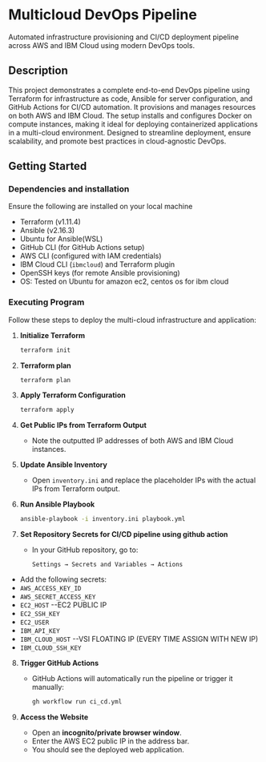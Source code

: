 # Multicloud DevOps Pipeline

Automated infrastructure provisioning and CI/CD deployment pipeline across AWS and IBM Cloud using modern DevOps tools.

## Description

This project demonstrates a complete end-to-end DevOps pipeline using Terraform for infrastructure as code, Ansible for server configuration, and GitHub Actions for CI/CD automation. It provisions and manages resources on both AWS and IBM Cloud. The setup installs and configures  Docker on compute instances, making it ideal for deploying containerized applications in a multi-cloud environment. Designed to streamline deployment, ensure scalability, and promote best practices in cloud-agnostic DevOps.

## Getting Started

### Dependencies and installation

Ensure the following are installed on your local machine

* Terraform (v1.11.4)
* Ansible (v2.16.3)
* Ubuntu for Ansible(WSL)
* GitHub CLI (for GitHub Actions setup)
* AWS CLI (configured with IAM credentials)
* IBM Cloud CLI (`ibmcloud`) and Terraform plugin
* OpenSSH keys  (for remote Ansible provisioning)
* OS: Tested on Ubuntu for amazon ec2, centos os for ibm cloud

### Executing Program

Follow these steps to deploy the multi-cloud infrastructure and application:


1. **Initialize Terraform**
   ```bash
   terraform init
   ```
2. **Terraform plan**
   ```bash
   terraform plan
   ```

3. **Apply Terraform Configuration**
   ```bash
   terraform apply
   ```


4. **Get Public IPs from Terraform Output**
   - Note the outputted IP addresses of both AWS and IBM Cloud instances.

5. **Update Ansible Inventory**
   - Open `inventory.ini` and replace the placeholder IPs with the actual IPs from Terraform output.

6. **Run Ansible Playbook**
   ```bash
   ansible-playbook -i inventory.ini playbook.yml
   ```


7. **Set Repository Secrets for CI/CD pipeline using github action**
   - In your GitHub repository, go to:
     ```
     Settings → Secrets and Variables → Actions
     ```
  - Add the following secrets:
  - `AWS_ACCESS_KEY_ID`
  - `AWS_SECRET_ACCESS_KEY`
  - `EC2_HOST` --EC2 PUBLIC IP
  - `EC2_SSH_KEY`
  - `EC2_USER`
  - `IBM_API_KEY`
  - `IBM_CLOUD_HOST` --VSI FLOATING IP (EVERY TIME  ASSIGN WITH NEW IP)
  - `IBM_CLOUD_SSH_KEY`


8. **Trigger GitHub Actions**
   - GitHub Actions will automatically run the pipeline or trigger it manually:
     ```bash
     gh workflow run ci_cd.yml
     ```

9. **Access the Website**
   - Open an **incognito/private browser window**.
   - Enter the AWS EC2 public IP in the address bar.
   - You should see the deployed web application.
     

   




